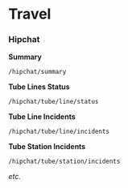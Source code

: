 # Travel

### Hipchat

**Summary**
```
/hipchat/summary
```

**Tube Lines Status**
```
/hipchat/tube/line/status
```

**Tube Line Incidents**
```
/hipchat/tube/line/incidents
```

**Tube Station Incidents**
```
/hipchat/tube/station/incidents
```

_etc._

<!--
_n.b. this is a work in progress_

Get travel updates and statuses from your terminal.

## Installation

...

## Usage

Run any command with `-h|--help` to see a full list of options.

**List available providers**
```
$ travel providers
```

**Use a travel provider**
```
$ travel providers use [provider] [alias]
$ travel providers use tfl
$ travel providers use national-rail nr
```

**Remove a travel provider**
```
$ travel providers remove [provider]
$ travel providers remove national-rail
```

**Status**
```
$ travel status
```

**Favourites**
```
$ travel favourite [command]
$ travel favourite tfl District --east
```

## Travel Providers

### UK

#### Transport for London (TFL)

**Lines**
```
$ travel tfl [line] [options]
$ travel tfl District --east
```

**Stations**
```
$ travel tfl [station] [options]
$ travel tfl Victoria
```

**Roads**
```
$ travel tfl roads
```

#### National Rail

**Stations**
```
$ travel nr
```
-->